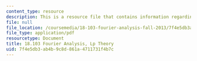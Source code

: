 ```yaml
---
content_type: resource
description: This is a resource file that contains information regarding lp theory.
file: null
file_location: /coursemedia/18-103-fourier-analysis-fall-2013/7f4e5db3ab4b9c8d861a4711731f4b7c_MIT18_103F13_lptheory.pdf
file_type: application/pdf
resourcetype: Document
title: 18.103 Fourier Analysis, Lp Theory
uid: 7f4e5db3-ab4b-9c8d-861a-4711731f4b7c
---
```

